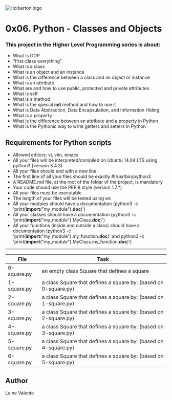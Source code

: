 <img src="https://www.holbertonschool.com/assets/holberton-logo-1cc451260ca3cd297def53f2250a9794810667c7ca7b5fa5879a569a457bf16f.png" alt="Holberton logo">

# 0x06. Python - Classes and Objects

### This project in the Higher Level Programming series is about:

 * What is OOP
 * “first-class everything”
 * What is a class
 * What is an object and an instance
 * What is the difference between a class and an object or instance
 * What is an attribute
 * What are and how to use public, protected and private attributes
 * What is self
 * What is a method
 * What is the special __init__ method and how to use it
 * What is Data Abstraction, Data Encapsulation, and Information Hiding
 * What is a property
 * What is the difference between an attribute and a property in Python
 * What is the Pythonic way to write getters and setters in Python

## Requirements for Python scripts
 * Allowed editors: vi, vim, emacs
 * All your files will be interpreted/compiled on Ubuntu 14.04 LTS using python3 (version 3.4.3)
 * All your files should end with a new line
 * The first line of all your files should be exactly #!/usr/bin/python3
 * A README.md file, at the root of the folder of the project, is mandatory
 * Your code should use the PEP 8 style (version 1.7.*)
 * All your files must be executable
 * The length of your files will be tested using wc
 * All your modules should have a documentation (python3 -c 'print(__import__("my_module").__doc__)')
 * All your classes should have a documentation (python3 -c 'print(__import__("my_module").MyClass.__doc__)')
 * All your functions (inside and outside a class) should have a documentation (python3 -c 'print(__import__("my_module").my_function.__doc__)' and python3 -c 'print(__import__("my_module").MyClass.my_function.__doc__)')

---
File|Task
---|---
0-square.py | an empty class Square that defines a square
1-square.py | a class Square that defines a square by: (based on 0-square.py)
2-square.py | a class Square that defines a square by: (based on 1-square.py)
3-square.py | a class Square that defines a square by: (based on 2-square.py)
4-square.py | a class Square that defines a square by: (based on 3-square.py)
5-square.py | a class Square that defines a square by: (based on 4-square.py)
6-square.py | a class Square that defines a square by: (based on 5-square.py)

## Author
Leine Valente